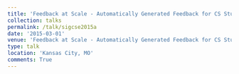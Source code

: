 ```yaml
---
title: 'Feedback at Scale - Automatically Generated Feedback for CS Student Work: Best Practices'
collection: talks
permalink: /talk/sigcse2015a
date: '2015-03-01'
venue: 'Feedback at Scale - Automatically Generated Feedback for CS Student Work: Best Practices. SIGCSE 2015 Birds-of-a-Feather Session with Bruce W. Char, Jeffrey L. Popyack, and Jeremy Johnson.'
type: talk
location: 'Kansas City, MO'
comments: True
---
```


